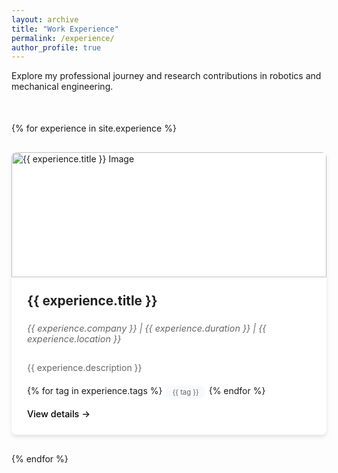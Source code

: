 ```yaml
---
layout: archive
title: "Work Experience"
permalink: /experience/
author_profile: true
---
```

Explore my professional journey and research contributions in robotics and mechanical engineering.

<div class="card-container">
    {% for experience in site.experience %}
    <div class="card" onclick="location.href='{{ experience.url | relative_url }}';">
        <div class="card-image">
            <img src="{{ experience.image | relative_url }}" alt="{{ experience.title }} Image">
        </div>
        <div class="card-content">
            <h3 class="card-title">{{ experience.title }}</h3>
            <p class="position-details">{{ experience.company }} | {{ experience.duration }} | {{ experience.location }}</p>
            <p class="card-description">{{ experience.description }}</p>
            <div class="card-tags">
                {% for tag in experience.tags %}
                <span class="card-tag">{{ tag }}</span>
                {% endfor %}
            </div>
            <a href="{{ experience.url | relative_url }}" class="experience-link">View details →</a>
        </div>
    </div>
    {% endfor %}
</div>

<style>
    :root {
        --primary-color: #333;
        --secondary-color: #666;
        --light-bg: #f8f9fa;
        --dark-bg: #222;
        --card-shadow: 0 4px 6px rgba(0,0,0,0.1);
        --card-hover-shadow: 0 10px 15px rgba(0,0,0,0.15);
        --transition-speed: 0.3s;
    }

    .card-container {
        display: grid;
        grid-template-columns: repeat(auto-fill, minmax(350px, 1fr));
        gap: 30px;
        margin: 50px 0 60px;
    }

    .card {
        background-color: white;
        border-radius: 8px;
        overflow: hidden;
        box-shadow: var(--card-shadow);
        transition: transform var(--transition-speed), box-shadow var(--transition-speed);
        cursor: pointer;
        height: 100%;
        display: flex;
        flex-direction: column;
    }

    .card:hover {
        transform: translateY(-5px);
        box-shadow: var(--card-hover-shadow);
    }

    .card-image {
        height: 200px;
        overflow: hidden;
    }

    .card-image img {
        width: 100%;
        height: 100%;
        object-fit: cover;
        transition: transform 0.5s ease;
    }

    .card:hover .card-image img {
        transform: scale(1.05);
    }

    .card-content {
        padding: 25px;
        flex-grow: 1;
        display: flex;
        flex-direction: column;
    }

    .card-title {
        font-size: 1.3rem;
        margin-top: 0;
        margin-bottom: 8px;
        color: var(--dark-bg);
    }

    .position-details {
        font-size: 0.9rem;
        color: var(--secondary-color);
        margin-bottom: 15px;
        font-style: italic;
    }

    .card-description {
        color: var(--secondary-color);
        margin-bottom: 20px;
        flex-grow: 1;
    }

    .card-tags {
        display: flex;
        flex-wrap: wrap;
        gap: 6px;
        margin-top: auto;
    }

    .card-tag {
        font-size: 0.7rem;
        background-color: var(--light-bg);
        color: var(--secondary-color);
        padding: 4px 10px;
        border-radius: 50px;
    }

    .experience-link {
        display: inline-block;
        margin-top: 15px;
        color: #000;
        text-decoration: none;
        font-weight: 500;
        font-size: 0.9rem;
        transition: color var(--transition-speed);
    }

    .experience-link:hover {
        color: #555;
    }
</style>